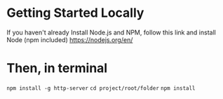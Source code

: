 # Getting Started Locally

If you haven't already Install Node.js and NPM, follow this link and install Node (npm included)
https://nodejs.org/en/


# Then, in terminal

`npm install -g http-server`
`cd project/root/folder`
`npm install`
